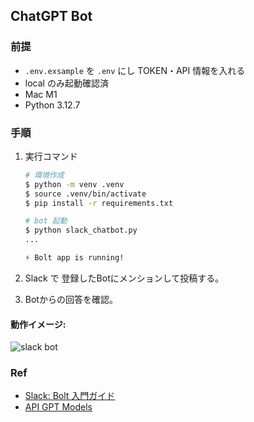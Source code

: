 ## ChatGPT Bot

### 前提

* `.env.exsample` を `.env` にし TOKEN・API 情報を入れる
* local のみ起動確認済
* Mac M1
* Python 3.12.7

### 手順

1. 実行コマンド

    ```bash
    # 環境作成
    $ python -m venv .venv
    $ source .venv/bin/activate
    $ pip install -r requirements.txt

    # bot 起動
    $ python slack_chatbot.py
    ...

    ⚡️ Bolt app is running!
    ```

2. Slack で 登録したBotにメンションして投稿する。

3. Botからの回答を確認。

#### 動作イメージ:

![slack bot](docs/images/gpt_slack.gif)

### Ref

* [Slack: Bolt 入門ガイド](https://slack.dev/bolt-python/ja-jp/tutorial/getting-started)
* [API GPT Models](https://platform.openai.com/docs/models)
